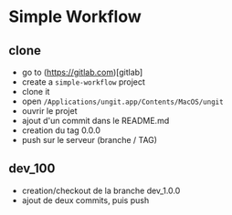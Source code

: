 # Simple Workflow

## clone

- go to (https://gitlab.com)[gitlab]
- create a ``simple-workflow`` project
- clone it
- open ``/Applications/ungit.app/Contents/MacOS/ungit``
- ouvrir le projet
- ajout d'un commit dans le README.md
- creation du tag 0.0.0
- push sur le serveur (branche / TAG)

## dev_100

- creation/checkout de la branche dev_1.0.0
- ajout de deux commits, puis push
